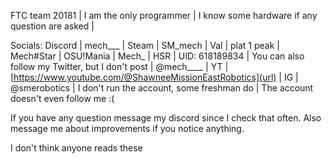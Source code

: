 FTC team 20181 | I am the only programmer | I know some hardware if any question are asked |

Socials: Discord | mech___ | Steam | SM_mech | Val | plat 1 peak | Mech#Star | OSU!Mania | Mech_ | HSR | UID: 618189834 | You can also follow my Twitter, but I don't post | @mech____ | 
 YT | [https://www.youtube.com/@ShawneeMissionEastRobotics](url) | IG | @smerobotics | I don't run the account, some freshman do | The account doesn't even follow me :(

If you have any question message my discord since I check that often. Also message me about improvements if you notice anything.

I don't think anyone reads these
